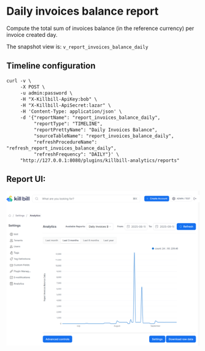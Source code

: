 # Daily invoices balance report

Compute the total sum of invoices balance (in the reference currency) per invoice created day.

The snapshot view is: `v_report_invoices_balance_daily`

## Timeline configuration

```
curl -v \
     -X POST \
     -u admin:password \
     -H "X-Killbill-ApiKey:bob" \
     -H "X-Killbill-ApiSecret:lazar" \
     -H 'Content-Type: application/json' \
     -d '{"reportName": "report_invoices_balance_daily",
          "reportType": "TIMELINE",
          "reportPrettyName": "Daily Invoices Balance",
          "sourceTableName": "report_invoices_balance_daily",
          "refreshProcedureName": "refresh_report_invoices_balance_daily",
          "refreshFrequency": "DAILY"}' \
     "http://127.0.0.1:8080/plugins/killbill-analytics/reports"
```
## Report UI:

![invoice-balance-daily.png](invoice-balance-daily.png)